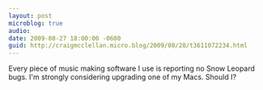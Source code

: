 ```yaml
---
layout: post
microblog: true
audio: 
date: 2009-08-27 18:00:00 -0600
guid: http://craigmcclellan.micro.blog/2009/08/28/t3611072234.html
---
```

Every piece of music making software I use is reporting no Snow Leopard bugs.  I'm strongly considering upgrading one of my Macs. Should I?
